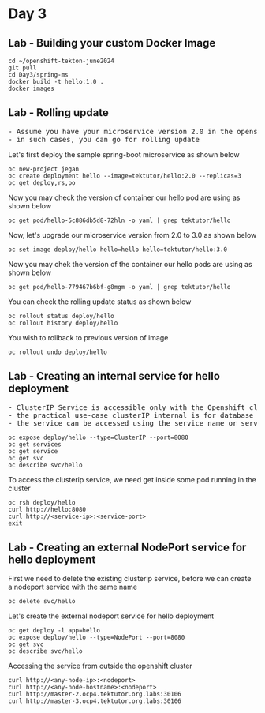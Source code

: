 # Day 3

## Lab - Building your custom Docker Image
```
cd ~/openshift-tekton-june2024
git pull
cd Day3/spring-ms
docker build -t hello:1.0 .
docker images
```

## Lab - Rolling update 
<pre>
- Assume you have your microservice version 2.0 in the openshift cluster and you wish to upgrade to version 3.0 without any downtime
- in such cases, you can go for rolling update
</pre>

Let's first deploy the sample spring-boot microservice as shown below
```
oc new-project jegan
oc create deployment hello --image=tektutor/hello:2.0 --replicas=3
oc get deploy,rs,po
```

Now you may check the version of container our hello pod are using as shown below
```
oc get pod/hello-5c886db5d8-72hln -o yaml | grep tektutor/hello
```

Now, let's upgrade our microservice version from 2.0 to 3.0 as shown below
```
oc set image deploy/hello hello=hello hello=tektutor/hello:3.0
```

Now you may chek the version of the container our hello pods are using as shown below
```
oc get pod/hello-779467b6bf-g8mgm -o yaml | grep tektutor/hello
```

You can check the rolling update status as shown below
```
oc rollout status deploy/hello
oc rollout history deploy/hello
```

You wish to rollback to previous version of image
```
oc rollout undo deploy/hello
```

## Lab - Creating an internal service for hello deployment
<pre>
- ClusterIP Service is accessible only with the Openshift cluster
- the practical use-case clusterIP internal is for database
- the service can be accessed using the service name or service IP address
</pre>

```
oc expose deploy/hello --type=ClusterIP --port=8080
oc get services
oc get service
oc get svc
oc describe svc/hello
```

To access the clusterip service, we need get inside some pod running in the cluster
```
oc rsh deploy/hello
curl http://hello:8080
curl http://<service-ip>:<service-port>
exit
```

## Lab - Creating an external NodePort service for hello deployment

First we need to delete the existing clusterip service, before we can create a nodeport service with the same name
```
oc delete svc/hello
```

Let's create the external nodeport service for hello deployment
```
oc get deploy -l app=hello
oc expose deploy/hello --type=NodePort --port=8080
oc get svc
oc describe svc/hello
```

Accessing the service from outside the openshift cluster
```
curl http://<any-node-ip>:<nodeport>
curl http://<any-node-hostname>:<nodeport>
curl http://master-2.ocp4.tektutor.org.labs:30106
curl http://master-3.ocp4.tektutor.org.labs:30106
```
